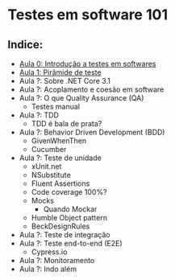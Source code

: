# Testes em software 101

## Indice:
* [Aula 0: Introdução a testes em softwares](Aula_0.md)
* [Aula 1: Pirâmide de teste](Aula_1_piramide.md)
* Aula ?: Sobre .NET Core 3.1
* Aula ?: Acoplamento e coesão em software
* Aula ?: O que Quality Assurance (QA)
  * Testes manual
* Aula ?: TDD
  * TDD é bala de prata?
* Aula ?: Behavior Driven Development (BDD)
  * GivenWhenThen
  * Cucumber
* Aula ?: Teste de unidade
  * xUnit.net
  * NSubstitute
  * Fluent Assertions
  * Code coverage 100%?
  * Mocks
    * Quando Mockar
   * Humble Object pattern
   * BeckDesignRules
* Aula ?: Teste de integração
* Aula ?: Teste end-to-end (E2E)
  * Cypress.io
*  Aula ?: Monitoramento
*  Aula ?: Indo além
